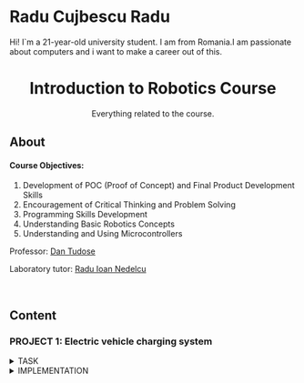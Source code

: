 # Radu Cujbescu Radu

<p>Hi! I`m a 21-year-old university student. I am from Romania.I am passionate about computers and i want to make a career out of this. </p>


<h1 align="center" style="font-size:20">
Introduction to Robotics Course
</h1>

<p align="center">
Everything related to the course.
</p>



## About

#### Course Objectives:
1. Development of POC (Proof of Concept) and Final Product Development Skills
2. Encouragement of Critical Thinking and Problem Solving
3. Programming Skills Development
4. Understanding Basic Robotics Concepts
5. Understanding and Using Microcontrollers

Professor: [Dan Tudose](https://github.com/dantudose)

Laboratory tutor: [Radu Ioan Nedelcu](https://github.com/Pepi100)

</br>

## Content

### PROJECT 1: Electric vehicle charging system
<details>
<summary>TASK</summary> 
 
  
<img src="media/project 1/img/Screenshot 2024-10-23 210012.png" align="right" alt="Diagram" width="400">



#### Components Used

- 4x LEDs (to simulate the percentage of charge)
- 1x RGB LED (for free or busy status)
- 2x Buttons (for charging start and stop charging)
- 8x Resistors (6x 220/330ohm, 2x 1K)
- Breadboard
- Connecting Lines

</br>
</br>
</br>

#### Technical Task

The RGB LED represents the availability of the station. If the station is free, the LED will be green, and if the station is occupied, it will turn red.
The simple LEDs represent the degree of battery charge, which we will simulate through a progressive loader (L1 = 25%, L2 = 50%, L3 = 75%, L4 = 100%). The loader is charged by successively lighting up the LEDs, at a fixed interval of 3s. The LED that signifies the current percentage of charge will have a flashing state, the LEDs behind it being lit continuously, and the others turned off.
Short pressing the start button will start charging. Pressing this button while charging will not do anything.
Long pressing the stop button will forcibly stop charging and reset the station to the free state. Pressing this button while the station is free will not do anything.

</br>
</br>
</br>

</details>

<details>
<summary>IMPLEMENTATION</summary> 

</br>

[Virtual Simulation] https://wokwi.com/projects/412621201971152897
</br>

[Code](https://github.com/M4st3rr4du/Tema1Robotica/blob/main/Robotics/src/main.c)
</br>

[Video of the physical setup](https://github.com/M4st3rr4du/Tema1Robotica/blob/main/Robotics/clip%20rotobica.mp4)
</br>

#### Photo Gallery

<div align="center">
  <img src=" ">
  <img src="https://github.com/M4st3rr4du/Tema1Robotica/blob/main/Robotics/poza%20robotics/WhatsApp%20Image%202024-10-24%20at%2016.29.30_5686032f.jpg">
  <img src="https://github.com/M4st3rr4du/Tema1Robotica/blob/main/Robotics/poza%20robotics/WhatsApp%20Image%202024-10-24%20at%2016.29.31_781837cb.jpg">
  <img src="width="300https://github.com/M4st3rr4du/Tema1Robotica/blob/main/Robotics/poza%20robotics/WhatsApp%20Image%202024-10-24%20at%2016.29.34_3a834cea.jpg">
  <img src="https://github.com/calinfrunzeanu/Introduction-to-Robotics/blob/main/media/project%201/img/tema%201%20img%20(5).jpg" alt="Image 5" width="300">
  <img src="https://github.com/calinfrunzeanu/Introduction-to-Robotics/blob/main/media/project%201/img/tema%201%20img%20(6).jpg" alt="Image 6" width="300">  
</div>

</br>
</br>
</details>



